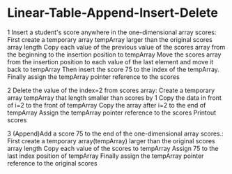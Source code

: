 # Linear-Table-Append-Insert-Delete
1 Insert a student's score anywhere in the one-dimensional array scores:
     First create a temporary array tempArray larger than the original scores array length
     Copy each value of the previous value of the scores array from the beginning to the insertion position to tempArray
     Move the scores array from the insertion position to each value of the last element and move it back to tempArray
     Then insert the score 75 to the index of the tempArray.
     Finally assign the tempArray pointer reference to the scores
    
2 Delete the value of the index=2 from scores array:
     Create a temporary array tempArray that length smaller than scores by 1
     Copy the data in front of i=2 to the front of tempArray
     Copy the array after i=2 to the end of tempArray
     Assign the tempArray pointer reference to the scores
     Printout scores
   
3 (Append)Add a score 75 to the end of the one-dimensional array scores.:
    First create a temporary array(tempArray) larger than the original scores array length
    Copy each value of the scores to tempArray
    Assign 75 to the last index position of tempArray
    Finally assign the tempArray pointer reference to the original scores
